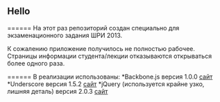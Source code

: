 ## Hello

======
На этот раз репозиторий создан специально для экзаменационного задания ШРИ 2013.

К сожалению приложение получилось не полностью рабочее. Страницы информации студента/лекции отказываются открываться более одного раза.

======
В реализации использованы:
	*Backbone.js версия 1.0.0 [сайт](http://backbonejs.org/)
	*Underscore версия 1.5.2 [сайт](http://underscorejs.org/)
	*jQuery (используется крайне узко, лишняя деталь) версия 2.0.3 [сайт](http://jquery.com/)

